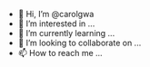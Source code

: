 - 👋 Hi, I’m @carolgwa
- 👀 I’m interested in ...
- 🌱 I’m currently learning ...
- 💞️ I’m looking to collaborate on ...
- 📫 How to reach me ...

<!---
carolgwa/carolgwa is a ✨ special ✨ repository because its `README.md` (this file) appears on your GitHub profile.
You can click the Preview link to take a look at your changes.
--->
